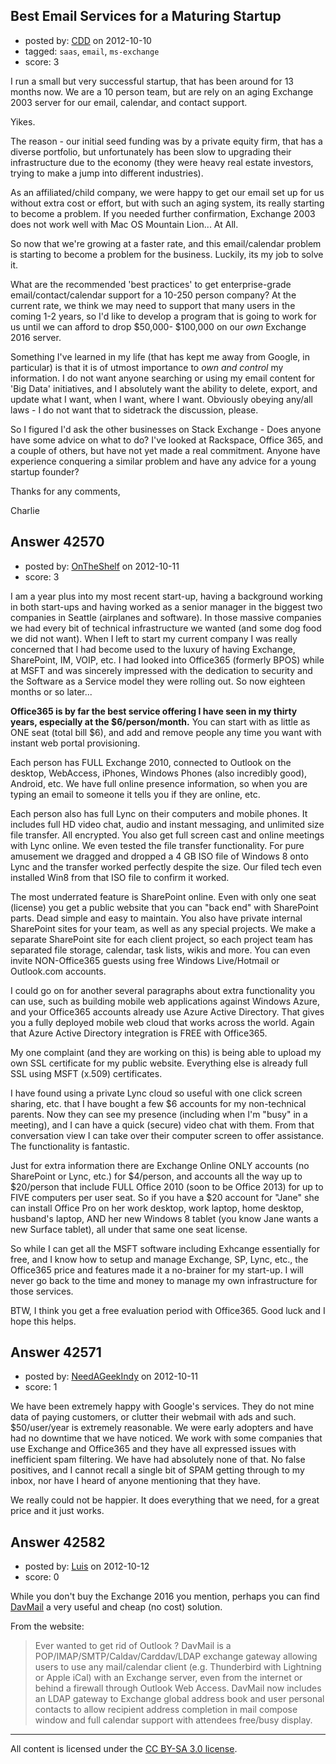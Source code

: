 ## Best Email Services for a Maturing Startup

- posted by: [CDD](https://stackexchange.com/users/-1/20086-cdd) on 2012-10-10
- tagged: `saas`, `email`, `ms-exchange`
- score: 3

I run a small but very successful startup, that has been around for 13 months now. We are a 10 person team, but are rely on an aging Exchange 2003 server for our email, calendar, and contact support.

Yikes.

The reason - our initial seed funding was by a private equity firm, that has a diverse portfolio, but unfortunately has been slow to upgrading their infrastructure due to the economy (they were heavy real estate investors, trying to make a jump into different industries). 

As an affiliated/child company, we were happy to get our email set up for us without extra cost or effort, but with such an aging system, its really starting to become a problem. If you needed further confirmation, Exchange 2003 does not work well with Mac OS Mountain Lion... At All.

So now that we're growing at a faster rate, and this email/calendar problem is starting to become a problem for the business. Luckily, its my job to solve it.

What are the recommended 'best practices' to get enterprise-grade email/contact/calendar support for a 10-250 person company? At the current rate, we think we may need to support that many users in the coming 1-2 years, so I'd like to develop a program that is going to work for us until we can afford to drop $50,000- $100,000 on our *own* Exchange 2016 server.

Something I've learned in my life (that has kept me away from Google, in particular) is that it is of utmost importance to *own and control* my information. I do not want anyone searching or using my email content for 'Big Data' initiatives, and I absolutely want the ability to delete, export, and update what I want, when I want, where I want. Obviously obeying any/all laws - I do not want that to sidetrack the discussion, please.

So I figured I'd ask the other businesses on Stack Exchange - Does anyone have some advice on what to do? I've looked at Rackspace, Office 365, and a couple of others, but have not yet made a real commitment. Anyone have experience conquering a similar problem and have any advice for a young startup founder?

Thanks for any comments,

Charlie


## Answer 42570

- posted by: [OnTheShelf](https://stackexchange.com/users/-1/17699-ontheshelf) on 2012-10-11
- score: 3

I am a year plus into my most recent start-up, having a background working in both start-ups and having worked as a senior manager in the biggest two companies in Seattle (airplanes and software). In those massive companies we had every bit of technical infrastructure we wanted (and some dog food we did not want). When I left to start my current company I was really concerned that I had become used to the luxury of having Exchange, SharePoint, IM, VOIP, etc.  I had looked into Office365 (formerly BPOS) while at MSFT and was sincerely impressed with the dedication to security and the Software as a Service model they were rolling out.  So now eighteen months or so later...

**Office365 is by far the best service offering I have seen in my thirty years, especially at the $6/person/month.**  You can start with as little as ONE seat (total bill $6), and add and remove people any time you want with instant web portal provisioning.

Each person has FULL Exchange 2010, connected to Outlook on the desktop, WebAccess, iPhones, Windows Phones (also incredibly good), Android, etc. We have full online presence information, so when you are typing an email to someone it tells you if they are online, etc.

Each person also has full Lync on their computers and mobile phones.  It includes full HD video chat, audio and instant messaging, and unlimited size file transfer. All encrypted.  You also get full screen cast and online meetings with Lync online. We even tested the file transfer functionality. For pure amusement we dragged and dropped a 4 GB ISO file of Windows 8 onto Lync and the transfer worked perfectly despite the size. Our filed tech even installed Win8 from that ISO file to confirm it worked.

The most underrated feature is SharePoint online. Even with only one seat (license) you get a public website that you can "back end" with SharePoint parts. Dead simple and easy to maintain.  You also have private internal SharePoint sites for your team, as well as any special projects.  We make a separate SharePoint site for each client project, so each project team has separated file storage, calendar, task lists, wikis and more. You can even invite NON-Office365 guests using free Windows Live/Hotmail or Outlook.com accounts.

I could go on for another several paragraphs about extra functionality you can use, such as building mobile web applications against Windows Azure, and your Office365 accounts already use Azure Active Directory. That gives you a fully deployed mobile web cloud that works across the world. Again that Azure Active Directory integration is FREE with Office365.

My one complaint (and they are working on this) is being able to upload my own SSL certificate for my public website. Everything else is already full SSL using MSFT (x.509) certificates.

I have found using a private Lync cloud so useful with one click screen sharing, etc. that I have bought a few $6 accounts for my non-technical parents. Now they can see my presence (including when I'm "busy" in a meeting), and I can have a quick (secure) video chat with them. From that conversation view I can take over their computer screen to offer assistance. The functionality is fantastic.

Just for extra information there are Exchange Online ONLY accounts (no SharePoint or Lync, etc.) for $4/person, and accounts all the way up to $20/person that include FULL Office 2010 (soon to be Office 2013) for up to FIVE computers per user seat. So if you have a $20 account for "Jane" she can install Office Pro on her work desktop, work laptop, home desktop, husband's laptop, AND her new Windows 8 tablet (you know Jane wants a new Surface tablet), all under that same one seat license.

So while I can get all the MSFT software including Exhcange essentially for free, and I know how to setup and manage Exchange, SP, Lync, etc., the Office365 price and features made it a no-brainer for my start-up.  I will never go back to the time and money to manage my own infrastructure for those services.

BTW, I think you get a free evaluation period with Office365.  Good luck and I hope this helps.


## Answer 42571

- posted by: [NeedAGeekIndy](https://stackexchange.com/users/-1/19608-needageekindy) on 2012-10-11
- score: 1

We have been extremely happy with Google's services.  They do not mine data of paying customers, or clutter their webmail with ads and such.  $50/user/year is extremely reasonable.  We were early adopters and have had no downtime that we have noticed.  We work with some companies that use Exchange and Office365 and they have all expressed issues with inefficient spam filtering.  We have had absolutely none of that.  No false positives, and I cannot recall a single bit of SPAM getting through to my inbox, nor have I heard of anyone mentioning that they have.

We really could not be happier.  It does everything that we need, for a great price and it just works.


## Answer 42582

- posted by: [Luis](https://stackexchange.com/users/-1/16751-luis) on 2012-10-12
- score: 0

While you don't buy the Exchange 2016 you mention, perhaps you can find [DavMail](http://davmail.sourceforge.net/) a very useful and cheap (no cost) solution.

From the website:

> Ever wanted to get rid of Outlook ? DavMail is a
> POP/IMAP/SMTP/Caldav/Carddav/LDAP exchange gateway allowing users to
> use any mail/calendar client (e.g. Thunderbird with Lightning or Apple
> iCal) with an Exchange server, even from the internet or behind a
> firewall through Outlook Web Access. DavMail now includes an LDAP
> gateway to Exchange global address book and user personal contacts to
> allow recipient address completion in mail compose window and full
> calendar support with attendees free/busy display.



---

All content is licensed under the [CC BY-SA 3.0 license](https://creativecommons.org/licenses/by-sa/3.0/).
